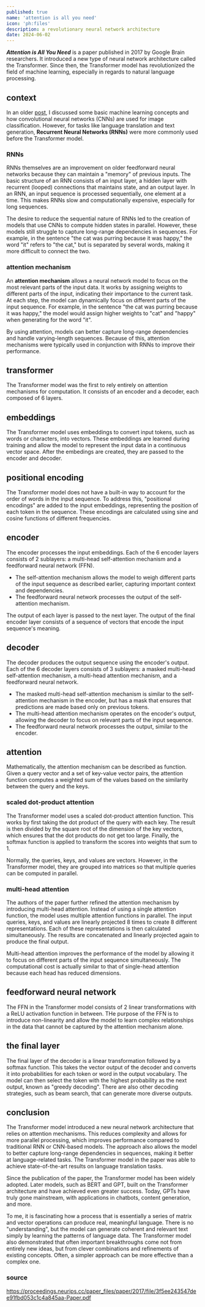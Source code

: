 ```yaml
---
published: true
name: 'attention is all you need'
icon: 'ph:files'
description: a revolutionary neural network architecture
date: 2024-06-02
---
```


<script>
    import CaptionImage from '$lib/components/CaptionImage.svelte';
</script>

**_Attention is All You Need_** is a paper published in 2017 by Google Brain researchers. It introduced a new type of neural network architecture called the Transformer. Since then, the Transformer model has revolutionized the field of machine learning, especially in regards to natural language processing.

## context

In an older [post](/blog/imagenet), I discussed some basic machine learning concepts and how convolutional neural networks (CNNs) are used for image classification. However, for tasks like language translation and text generation, **Recurrent Neural Networks (RNNs)** were more commonly used before the Transformer model.

### RNNs

RNNs themselves are an improvement on older feedforward neural networks because they can maintain a "memory" of previous inputs. The basic structure of an RNN consists of an input layer, a hidden layer with recurrent (looped) connections that maintains state, and an output layer. In an RNN, an input sequence is processed sequentially, one element at a time. This makes RNNs slow and computationally expensive, especially for long sequences.

The desire to reduce the sequential nature of RNNs led to the creation of models that use CNNs to compute hidden states in parallel. However, these models still struggle to capture long-range dependencies in sequences. For example, in the sentence "the cat was purring because it was happy," the word "it" refers to "the cat," but is separated by several words, making it more difficult to connect the two.

### attention mechanism

An **attention mechanism** allows a neural network model to focus on the most relevant parts of the input data. It works by assigning weights to different parts of the input, indicating their importance to the current task. At each step, the model can dynamically focus on different parts of the input sequence. For example, in the sentence "the cat was purring because it was happy," the model would assign higher weights to "cat" and "happy" when generating for the word "it".

By using attention, models can better capture long-range dependencies and handle varying-length sequences. Because of this, attention mechanisms were typically used in conjunction with RNNs to improve their performance.

## transformer

The Transformer model was the first to rely entirely on attention mechanisms for computation. It consists of an encoder and a decoder, each composed of 6 layers.

<CaptionImage image="transformer-diagram.png" alt="diagram of the Transformer architecture." source="https://proceedings.neurips.cc/paper_files/paper/2017/file/3f5ee243547dee91fbd053c1c4a845aa-Paper.pdf" sizes="50rem" loading="lazy"/>

## embeddings

The Transformer model uses embeddings to convert input tokens, such as words or characters, into vectors. These embeddings are learned during training and allow the model to represent the input data in a continuous vector space. After the embedings are created, they are passed to the encoder and decoder.

## positional encoding

The Transformer model does not have a built-in way to account for the order of words in the input sequence. To address this, "positional encodings" are added to the input embeddings, representing the position of each token in the sequence. These encodings are calculated using sine and cosine functions of different frequencies.

## encoder

The encoder processes the input embeddings. Each of the 6 encoder layers consists of 2 sublayers: a multi-head self-attention mechanism and a feedforward neural network (FFN).

- The self-attention mechanism allows the model to weigh different parts of the input sequence as described earlier, capturing important context and dependencies.
- The feedforward neural network processes the output of the self-attention mechanism.

The output of each layer is passed to the next layer. The output of the final encoder layer consists of a sequence of vectors that encode the input sequence's meaning.

## decoder

The decoder produces the output sequence using the encoder's output. Each of the 6 decoder layers consists of 3 sublayers: a masked multi-head self-attention mechanism, a multi-head attention mechanism, and a feedforward neural network.

- The masked multi-head self-attention mechanism is similar to the self-attention mechanism in the encoder, but has a mask that ensures that predictions are made based only on previous tokens.
- The multi-head attention mechanism operates on the encoder's output, allowing the decoder to focus on relevant parts of the input sequence.
- The feedforward neural network processes the output, similar to the encoder.

## attention

Mathematically, the attention mechanism can be described as function. Given a query vector and a set of key-value vector pairs, the attention function computes a weighted sum of the values based on the similarity between the query and the keys.

### scaled dot-product attention

The Transformer model uses a scaled dot-product attention function. This works by first taking the dot product of the query with each key. The result is then divided by the square root of the dimension of the key vectors, which ensures that the dot products do not get too large. Finally, the softmax function is applied to transform the scores into weights that sum to 1.

Normally, the queries, keys, and values are vectors. However, in the Transformer model, they are grouped into matrices so that multiple queries can be computed in parallel.

### multi-head attention

The authors of the paper further refined the attention mechanism by introducing multi-head attention. Instead of using a single attention function, the model uses multiple attention functions in parallel. The input queries, keys, and values are linearly projected 8 times to create 8 different representations. Each of these representations is then calculated simultaneously. The results are concatenated and linearly projected again to produce the final output.

Multi-head attention improves the performance of the model by allowing it to focus on different parts of the input sequence simultaneously. The computational cost is actually similar to that of single-head attention because each head has reduced dimensions.

## feedforward neural network

The FFN in the Transformer model consists of 2 linear transformations with a ReLU activation function in between. THe purpose of the FFN is to introduce non-linearity and allow the model to learn complex relationships in the data that cannot be captured by the attention mechanism alone.

## the final layer

The final layer of the decoder is a linear transformation followed by a softmax function. This takes the vector output of the decoder and converts it into probabilities for each token or word in the output vocabulary. The model can then select the token with the highest probability as the next output, known as "greedy decoding". There are also other decoding strategies, such as beam search, that can generate more diverse outputs.

## conclusion

The Transformer model introduced a new neural network architecture that relies on attention mechanisms. This reduces complexity and allows for more parallel processing, which improves performance compared to traditional RNN or CNN-based models. The approach also allows the model to better capture long-range dependencies in sequences, making it better at language-related tasks. The Transformer model in the paper was able to achieve state-of-the-art results on language translation tasks.

Since the publication of the paper, the Transformer model has been widely adopted. Later models, such as BERT and GPT, built on the Transformer architecture and have achieved even greater success. Today, GPTs have truly gone mainstream, with applications in chatbots, content generation, and more.

To me, it is fascinating how a process that is essentially a series of matrix and vector operations can produce real, meaningful language. There is no "understanding", but the model can generate coherent and relevant text simply by learning the patterns of language data. The Transformer model also demonstrated that often important breakthroughs come not from entirely new ideas, but from clever combinations and refinements of existing concepts. Often, a simpler approach can be more effective than a complex one.

### source

<a href="https://proceedings.neurips.cc/paper_files/paper/2017/file/3f5ee243547dee91fbd053c1c4a845aa-Paper.pdf">https://proceedings.neurips.cc/paper_files/paper/2017/file/3f5ee243547dee91fbd053c1c4a845aa-Paper.pdf</a>
